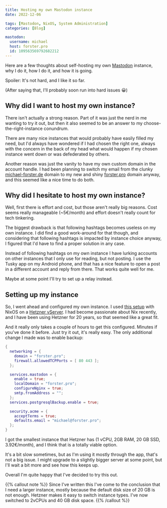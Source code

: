 ```yaml
---
title: Hosting my own Mastodon instance
date: 2022-12-06

tags: [Mastodon, NixOS, System Administration]
categories: [Blog]

mastodon:
  username: michael
  host: forster.pro
  id: 109563569792682212
---
```


Here are a few thoughts about self-hosting my own
[Mastodon](https://joinmastodon.org/) instance, why I do it, how I do it, and
how it is going.

Spoiler: It's not hard, and I like it so far.

(After saying that, I'll probably soon run into hard issues 😀)

## Why did I want to host my own instance?

There isn't actually a strong reason. Part of it was just the nerd in me wanting
to try it out, but then it also seemed to be an answer to my
choose-the-right-instance conundrum.

There are many nice instances that would probably have easily filled my need,
but I'd always have wondered if I had chosen the right one, always with the
concern in the back of my head what would happen if my chosen instance went down
or was defederated by others.

Another reason was just the vanity to have my own custom domain in the account
handle. I had been planning to switch my email from the clunky
[michael-forster.de](http://michael-forster.de) domain to my new and shiny
[forster.pro](http://forster.pro) domain anyway, and this seemed like a nice time
to do both.

## Why did I hesitate to host my own instance?

Well, first there is effort and cost, but those aren't really big reasons. Cost
seems really manageable (~5€/month) and effort doesn't really count for tech
tinkering.

The biggest drawback is that following hashtags becomes useless on my own
instance. I did find a good work-around for that though, and considering that
following hashtags is impacted by instance choice anyway, I figured that I'd
have to find a proper solution in any case.

Instead of following hashtags on my own instance I have lurking accounts on
other instances that I only use for reading, but not posting. I use the Tusky
app on my Android phone, and that has a nice feature to open a post in a
different account and reply from there. That works quite well for me.

Maybe at some point I'll try to set up a relay instead.

## Setting up my instance

So, I went ahead and configured my own instance. I used [this
setup](https://page.romeov.me/posts/setting-up-mastodon-with-nixos/) with NixOS
on a [Hetzner vServer](https://www.hetzner.com/cloud). I had become passionate
about Nix recently, and I have been using Hetzner for 20 years, so that seemed
like a great fit.

And it really only takes a couple of hours to get this configured. Minutes if
you've done it before. Just try it out, it's really easy. The only additional
change I made was to enable backup:

```nix
{
  networking = {
    domain = "forster.pro";
    firewall.allowedTCPPorts = [ 80 443 ];
  };

  services.mastodon = {
    enable = true;
    localDomain = "forster.pro";
    configureNginx = true;
    smtp.fromAddress = "";
  };
  services.postgresqlBackup.enable = true;

  security.acme = {
    acceptTerms = true;
    defaults.email = "michael@forster.pro";
  };
}
```

I got the smallest instance that Hetzner has (1 vCPU, 2GB RAM, 20 GB SSD,
3.92€/month), and I think that is a totally viable option.

It's a bit slow sometimes, but as I'm using it mostly through the app, that's
not a big issue. I might upgrade to a slightly bigger server at some point, but
I'll wait a bit more and see how this keeps up.

Overall I'm quite happy that I've decided to try this out.

{{% callout note %}}
  Since I've written this I've come to the conclusion that I need
  a larger instance, mostly because the default disk size of 20 GB is not
  enough. Hetzner makes it easy to switch instance types. I've now switched to
  2vCPUs and 40 GB disk space.
{{% /callout %}}
